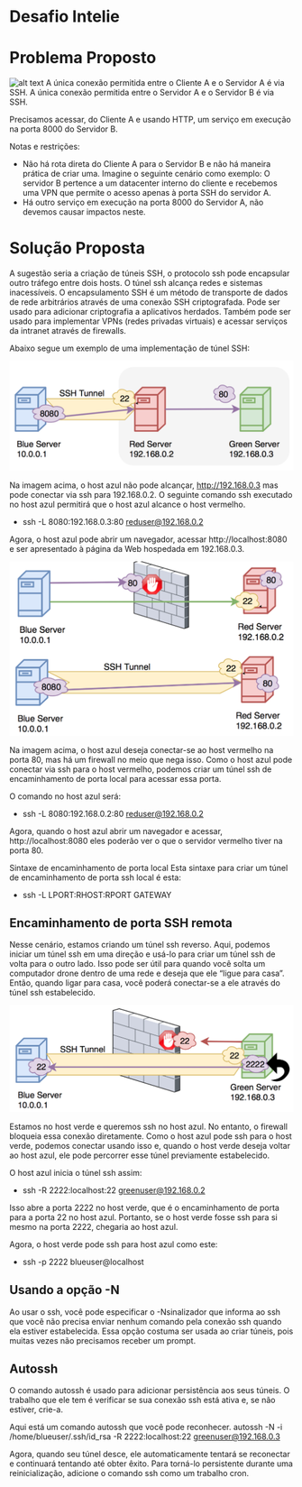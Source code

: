# Desafio Intelie

# Problema Proposto
![alt text](https://github.com/intelie/challenge-remote-access/raw/master/example%20network%20infrastructure.png "Example network infrastructure")
A única conexão permitida entre o Cliente A e o Servidor A é via SSH. A única conexão permitida entre o Servidor A e o Servidor B é via SSH.

Precisamos acessar, do Cliente A e usando HTTP, um serviço em execução na porta 8000 do Servidor B.

Notas e restrições:

- Não há rota direta do Cliente A para o Servidor B e não há maneira prática de criar uma. Imagine o seguinte cenário como exemplo: O servidor B pertence a um datacenter interno do cliente e recebemos uma VPN que permite o acesso apenas à porta SSH do servidor A.
- Há outro serviço em execução na porta 8000 do Servidor A, não devemos causar impactos neste.



# Solução Proposta

A sugestão seria a criação de túneis SSH, o protocolo ssh pode encapsular outro tráfego entre dois hosts. O túnel ssh alcança redes e sistemas inacessíveis.
O encapsulamento SSH é um método de transporte de dados de rede arbitrários através de uma conexão SSH criptografada. Pode ser usado para adicionar criptografia a aplicativos herdados. Também pode ser usado para implementar VPNs (redes privadas virtuais) e acessar serviços da intranet através de firewalls.

Abaixo segue um exemplo de uma implementação de túnel SSH:

![alt text](https://github.com/deziele-ordones/desafiointelie/blob/master/ssh-local2.png "Exemple network infrastructure")



Na imagem acima, o host azul não pode alcançar, http://192.168.0.3 mas pode conectar via ssh para 192.168.0.2. O seguinte comando ssh executado no host azul permitirá que o host azul alcance o host vermelho.


- ssh -L 8080:192.168.0.3:80 reduser@192.168.0.2

Agora, o host azul pode abrir um navegador, acessar http://localhost:8080 e ser apresentado à página da Web hospedada em 192.168.0.3.

![alt text](https://github.com/deziele-ordones/desafiointelie/blob/master/ssh-local1.png "Exemple Network Infra")

Na imagem acima, o host azul deseja conectar-se ao host vermelho na porta 80, mas há um firewall no meio que nega isso. Como o host azul pode conectar via ssh para o host vermelho, podemos criar um túnel ssh de encaminhamento de porta local para acessar essa porta.

O comando no host azul será:

- ssh -L 8080:192.168.0.2:80 reduser@192.168.0.2

Agora, quando o host azul abrir um navegador e acessar, http://localhost:8080 eles poderão ver o que o servidor vermelho tiver na porta 80.

Sintaxe de encaminhamento de porta local
Esta sintaxe para criar um túnel de encaminhamento de porta ssh local é esta:

- ssh -L LPORT:RHOST:RPORT GATEWAY 

## Encaminhamento de porta SSH remota

Nesse cenário, estamos criando um túnel ssh reverso. Aqui, podemos iniciar um túnel ssh em uma direção e usá-lo para criar um túnel ssh de volta para o outro lado. Isso pode ser útil para quando você solta um computador drone dentro de uma rede e deseja que ele “ligue para casa”. Então, quando ligar para casa, você poderá conectar-se a ele através do túnel ssh estabelecido.

![alt text](https://github.com/deziele-ordones/desafiointelie/blob/master/ssh-remote.png "infra")

Estamos no host verde e queremos ssh no host azul. No entanto, o firewall bloqueia essa conexão diretamente. Como o host azul pode ssh para o host verde, podemos conectar usando isso e, quando o host verde deseja voltar ao host azul, ele pode percorrer esse túnel previamente estabelecido.

O host azul inicia o túnel ssh assim:

- ssh -R 2222:localhost:22 greenuser@192.168.0.2

Isso abre a porta 2222 no host verde, que é o encaminhamento de porta para a porta 22 no host azul. Portanto, se o host verde fosse ssh para si mesmo na porta 2222, chegaria ao host azul.

Agora, o host verde pode ssh para host azul como este:

- ssh -p 2222 blueuser@localhost

## Usando a opção -N

Ao usar o ssh, você pode especificar o -Nsinalizador que informa ao ssh que você não precisa enviar nenhum comando pela conexão ssh quando ela estiver estabelecida. Essa opção costuma ser usada ao criar túneis, pois muitas vezes não precisamos receber um prompt.

## Autossh
O comando autossh é usado para adicionar persistência aos seus túneis. O trabalho que ele tem é verificar se sua conexão ssh está ativa e, se não estiver, crie-a.

Aqui está um comando autossh que você pode reconhecer.
autossh -N -i /home/blueuser/.ssh/id_rsa -R 2222:localhost:22 greenuser@192.168.0.3

Agora, quando seu túnel desce, ele automaticamente tentará se reconectar e continuará tentando até obter êxito. Para torná-lo persistente durante uma reinicialização, adicione o comando ssh como um trabalho cron.



